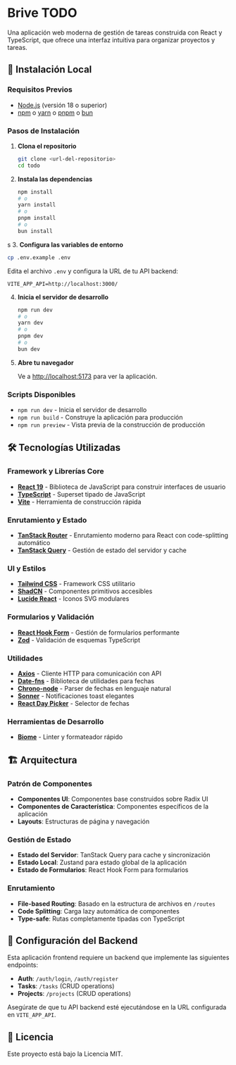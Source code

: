 # Brive TODO

Una aplicación web moderna de gestión de tareas construida con React y TypeScript, que ofrece una interfaz intuitiva para organizar proyectos y tareas.

## 🚀 Instalación Local

### Requisitos Previos

- [Node.js](https://nodejs.org/) (versión 18 o superior)
- [npm](https://www.npmjs.com/) o [yarn](https://yarnpkg.com/) o [pnpm](https://pnpm.io/) o [bun](https://bun.sh/)

### Pasos de Instalación

1. **Clona el repositorio**
   ```bash
   git clone <url-del-repositorio>
   cd todo
   ```

2. **Instala las dependencias**
   ```bash
   npm install
   # o
   yarn install
   # o
   pnpm install
   # o
   bun install
   ```
s
3. **Configura las variables de entorno**
   ```bash
   cp .env.example .env
   ```
   
   Edita el archivo `.env` y configura la URL de tu API backend:
   ```env
   VITE_APP_API=http://localhost:3000/
   ```

4. **Inicia el servidor de desarrollo**
   ```bash
   npm run dev
   # o
   yarn dev
   # o
   pnpm dev
   # o
   bun dev
   ```

5. **Abre tu navegador**
   
   Ve a [http://localhost:5173](http://localhost:5173) para ver la aplicación.

### Scripts Disponibles

- `npm run dev` - Inicia el servidor de desarrollo
- `npm run build` - Construye la aplicación para producción
- `npm run preview` - Vista previa de la construcción de producción

## 🛠️ Tecnologías Utilizadas

### Framework y Librerías Core
- **[React 19](https://react.dev/)** - Biblioteca de JavaScript para construir interfaces de usuario
- **[TypeScript](https://www.typescriptlang.org/)** - Superset tipado de JavaScript
- **[Vite](https://vitejs.dev/)** - Herramienta de construcción rápida

### Enrutamiento y Estado
- **[TanStack Router](https://tanstack.com/router)** - Enrutamiento moderno para React con code-splitting automático
- **[TanStack Query](https://tanstack.com/query)** - Gestión de estado del servidor y cache

### UI y Estilos
- **[Tailwind CSS](https://tailwindcss.com/)** - Framework CSS utilitario
- **[ShadCN](https://ui.shadcn.com/)** - Componentes primitivos accesibles
- **[Lucide React](https://lucide.dev/)** - Iconos SVG modulares

### Formularios y Validación
- **[React Hook Form](https://react-hook-form.com/)** - Gestión de formularios performante
- **[Zod](https://zod.dev/)** - Validación de esquemas TypeScript

### Utilidades
- **[Axios](https://axios-http.com/)** - Cliente HTTP para comunicación con API
- **[Date-fns](https://date-fns.org/)** - Biblioteca de utilidades para fechas
- **[Chrono-node](https://github.com/wanasit/chrono)** - Parser de fechas en lenguaje natural
- **[Sonner](https://sonner.emilkowal.ski/)** - Notificaciones toast elegantes
- **[React Day Picker](https://react-day-picker.js.org/)** - Selector de fechas

### Herramientas de Desarrollo
- **[Biome](https://biomejs.dev/)** - Linter y formateador rápido

## 🏗️ Arquitectura

### Patrón de Componentes
- **Componentes UI**: Componentes base construidos sobre Radix UI
- **Componentes de Característica**: Componentes específicos de la aplicación
- **Layouts**: Estructuras de página y navegación

### Gestión de Estado
- **Estado del Servidor**: TanStack Query para cache y sincronización
- **Estado Local**: Zustand para estado global de la aplicación
- **Estado de Formularios**: React Hook Form para formularios

### Enrutamiento
- **File-based Routing**: Basado en la estructura de archivos en `/routes`
- **Code Splitting**: Carga lazy automática de componentes
- **Type-safe**: Rutas completamente tipadas con TypeScript

## 🔧 Configuración del Backend

Esta aplicación frontend requiere un backend que implemente las siguientes endpoints:

- **Auth**: `/auth/login`, `/auth/register`
- **Tasks**: `/tasks` (CRUD operations)
- **Projects**: `/projects` (CRUD operations)

Asegúrate de que tu API backend esté ejecutándose en la URL configurada en `VITE_APP_API`.

## 📄 Licencia

Este proyecto está bajo la Licencia MIT.
